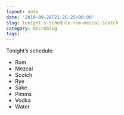 ```yaml
---
layout: note
date: '2018-09-28T21:26:25+00:00'
slug: tonight-s-schedule-rum-mezcal-scotch
category: microblog
tags:
---
```

Tonight’s schedule:
- Rum
- Mezcal
- Scotch
- Rye
- Sake
- Pimms
- Vodka
- Water

